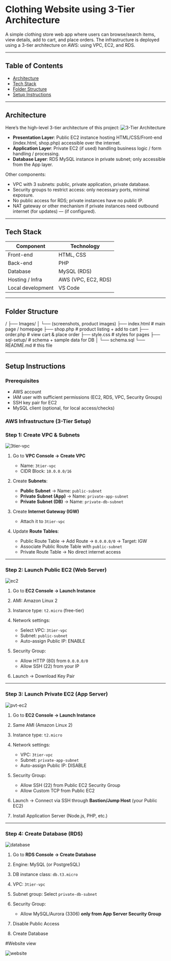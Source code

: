# Clothing Website using 3-Tier Architecture

A simple clothing store web app where users can browse/search items, view details, add to cart, and place orders. The infrastructure is deployed using a 3-tier architecture on AWS: using VPC, EC2, and RDS.

---

## Table of Contents

- [Architecture](#architecture)  
- [Tech Stack](#tech-stack)  
- [Folder Structure](#folder-structure)  
- [Setup Instructions](#setup-instructions)  
  

---

## Architecture

Here’s the high-level 3-tier architecture of this project:
![3-Tier Architecture](./Images/arc.png)
- **Presentation Layer**: Public EC2 instance hosting HTML/CSS/Front-end (index.html, shop.php) accessible over the internet.  
- **Application Layer**: Private EC2 (if used) handling business logic / form handling / processing.  
- **Database Layer**: RDS MySQL instance in private subnet; only accessible from the App layer.

Other components:  
- VPC with 3 subnets: public, private application, private database.  
- Security groups to restrict access: only necessary ports, minimal exposure.  
- No public access for RDS; private instances have no public IP.  
- NAT gateway or other mechanism if private instances need outbound internet (for updates) — (if configured).

---

## Tech Stack

| Component        | Technology                     |
|------------------|----------------------------------|
| Front-end        | HTML, CSS                     |
| Back-end         | PHP                            |
| Database         | MySQL (RDS)                   |
| Hosting / Infra  | AWS (VPC, EC2, RDS)            |
| Local development| VS Code                        |

---

## Folder Structure

/
├── Images/
│ └── (screenshots, product images)
├── index.html # main page / homepage
├── shop.php # product listing + add to cart
├── order.php # view cart & place order
├── style.css # styles for pages
├── sql-setup/ # schema + sample data for DB
│ └── schema.sql
└── README.md # this file

---

## Setup Instructions

### Prerequisites

- AWS account  
- IAM user with sufficient permissions (EC2, RDS, VPC, Security Groups)  
- SSH key pair for EC2  
- MySQL client (optional, for local access/checks)  

### AWS Infrastructure (3-Tier Setup)

### **Step 1: Create VPC & Subnets**
![3tier-vpc](./Images/vpc.png) 
1. Go to **VPC Console → Create VPC**

   * Name: `3tier-vpc`
   * CIDR Block: `10.0.0.0/16`
2. Create **Subnets**:

   * **Public Subnet**  → Name: `public-subnet`
   * **Private Subnet (App)**  → Name: `private-app-subnet`
   * **Private Subnet (DB)**  → Name: `private-db-subnet`
3. Create **Internet Gateway (IGW)**

   * Attach it to `3tier-vpc`
4. Update **Route Tables**:

   * Public Route Table → Add Route → `0.0.0.0/0` → Target: IGW
   * Associate Public Route Table with `public-subnet`
   * Private Route Table → No direct internet access 

---

### **Step 2: Launch Public EC2 (Web Server)**
![ec2](./Images/ec2.png)
1. Go to **EC2 Console → Launch Instance**
2. AMI: Amazon Linux 2
3. Instance type: `t2.micro` (free-tier)
4. Network settings:

   * Select VPC: `3tier-vpc`
   * Subnet: `public-subnet`
   * Auto-assign Public IP: ENABLE
5. Security Group:

   * Allow HTTP (80) from `0.0.0.0/0`
   * Allow SSH (22) from your IP
6. Launch → Download Key Pair
---

### **Step 3: Launch Private EC2 (App Server)**
![pvt-ec2](./Images/ec2.png)
1. Go to **EC2 Console → Launch Instance**
2. Same AMI (Amazon Linux 2)
3. Instance type: `t2.micro`
4. Network settings:

   * VPC: `3tier-vpc`
   * Subnet: `private-app-subnet`
   * Auto-assign Public IP: DISABLE
5. Security Group:

   * Allow SSH (22) from Public EC2 Security Group 
   * Allow Custom TCP  from Public EC2 
6. Launch → Connect via SSH through **Bastion/Jump Host** (your Public EC2)
7. Install Application Server (Node.js, PHP, etc.)

---

### **Step 4: Create Database (RDS)**
![database](./Images/RDS.png)
1. Go to **RDS Console → Create Database**
2. Engine: MySQL (or PostgreSQL)
3. DB instance class: `db.t3.micro`
4. VPC: `3tier-vpc`
5. Subnet group: Select `private-db-subnet`
6. Security Group:

   * Allow MySQL/Aurora (3306) **only from App Server Security Group**
7. Disable Public Access
8. Create Database



#Website view


![website](./Images/web.png)


